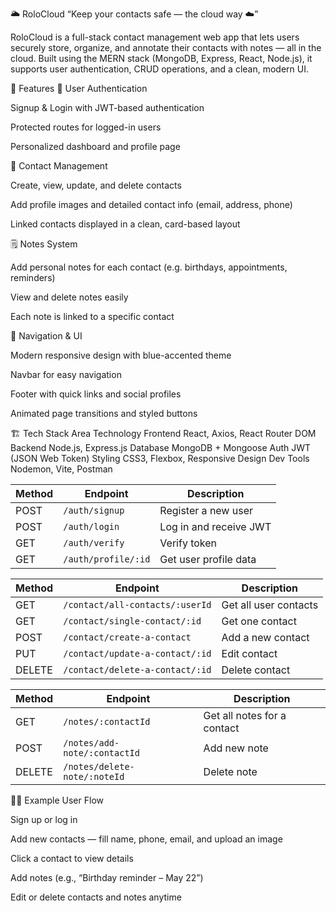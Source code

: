 🌥️ RoloCloud
“Keep your contacts safe — the cloud way ☁️”

RoloCloud is a full-stack contact management web app that lets users securely store, organize, and annotate their contacts with notes — all in the cloud. Built using the MERN stack (MongoDB, Express, React, Node.js), it supports user authentication, CRUD operations, and a clean, modern UI.

🚀 Features
👤 User Authentication

Signup & Login with JWT-based authentication

Protected routes for logged-in users

Personalized dashboard and profile page

📇 Contact Management

Create, view, update, and delete contacts

Add profile images and detailed contact info (email, address, phone)

Linked contacts displayed in a clean, card-based layout

🗒️ Notes System

Add personal notes for each contact (e.g. birthdays, appointments, reminders)

View and delete notes easily

Each note is linked to a specific contact

🧭 Navigation & UI

Modern responsive design with blue-accented theme

Navbar for easy navigation

Footer with quick links and social profiles

Animated page transitions and styled buttons

🏗️ Tech Stack
Area	Technology
Frontend	React, Axios, React Router DOM
Backend	Node.js, Express.js
Database	MongoDB + Mongoose
Auth	JWT (JSON Web Token)
Styling	CSS3, Flexbox, Responsive Design
Dev Tools	Nodemon, Vite, Postman

| Method | Endpoint            | Description            |
| ------ | ------------------- | ---------------------- |
| POST   | `/auth/signup`      | Register a new user    |
| POST   | `/auth/login`       | Log in and receive JWT |
| GET    | `/auth/verify`      | Verify token           |
| GET    | `/auth/profile/:id` | Get user profile data  |

| Method | Endpoint                        | Description           |
| ------ | ------------------------------- | --------------------- |
| GET    | `/contact/all-contacts/:userId` | Get all user contacts |
| GET    | `/contact/single-contact/:id`   | Get one contact       |
| POST   | `/contact/create-a-contact`     | Add a new contact     |
| PUT    | `/contact/update-a-contact/:id` | Edit contact          |
| DELETE | `/contact/delete-a-contact/:id` | Delete contact        |

| Method | Endpoint                     | Description                 |
| ------ | ---------------------------- | --------------------------- |
| GET    | `/notes/:contactId`          | Get all notes for a contact |
| POST   | `/notes/add-note/:contactId` | Add new note                |
| DELETE | `/notes/delete-note/:noteId` | Delete note                 |

👩‍💻 Example User Flow

Sign up or log in

Add new contacts — fill name, phone, email, and upload an image

Click a contact to view details

Add notes (e.g., “Birthday reminder – May 22”)

Edit or delete contacts and notes anytime



